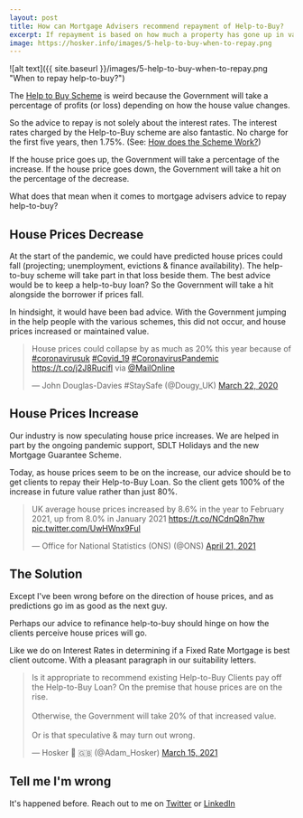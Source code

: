 ```yaml
---
layout: post
title: How can Mortgage Advisers recommend repayment of Help-to-Buy?
excerpt: If repayment is based on how much a property has gone up in value? When can Mortgage Advisers be confident to recomend repayment?
image: https://hosker.info/images/5-help-to-buy-when-to-repay.png
---
```



![alt text]({{ site.baseurl }}/images/5-help-to-buy-when-to-repay.png "When to repay help-to-buy?")

The [Help to Buy Scheme] is weird because the Government will take a percentage of profits (or loss) depending on how the house value changes.

So the advice to repay is not solely about the interest rates. The interest rates charged by the Help-to-Buy scheme are also fantastic. No charge for the first five years, then 1.75%. (See: [How does the Scheme Work?])

If the house price goes up, the Government will take a percentage of the increase. If the house price goes down, the Government will take a hit on the percentage of the decrease.

What does that mean when it comes to mortgage advisers advice to repay help-to-buy?

## House Prices Decrease
At the start of the pandemic, we could have predicted house prices could fall (projecting; unemployment, evictions & finance availability). The help-to-buy scheme will take part in that loss beside them. The best advice would be to keep a help-to-buy loan? So the Government will take a hit alongside the borrower if prices fall.

In hindsight, it would have been bad advice. With the Government jumping in the help people with the various schemes, this did not occur, and house prices increased or maintained value.

<blockquote class="twitter-tweet"><p lang="en" dir="ltr">House prices could collapse by as much as 20% this year because of <a href="https://twitter.com/hashtag/coronavirusuk?src=hash&amp;ref_src=twsrc%5Etfw">#coronavirusuk</a> <a href="https://twitter.com/hashtag/Covid_19?src=hash&amp;ref_src=twsrc%5Etfw">#Covid_19</a> <a href="https://twitter.com/hashtag/CoronavirusPandemic?src=hash&amp;ref_src=twsrc%5Etfw">#CoronavirusPandemic</a> <a href="https://t.co/j2J8Rucifl">https://t.co/j2J8Rucifl</a> via <a href="https://twitter.com/MailOnline?ref_src=twsrc%5Etfw">@MailOnline</a></p>&mdash; John Douglas-Davies #StaySafe (@Dougy_UK) <a href="https://twitter.com/Dougy_UK/status/1241642889131823104?ref_src=twsrc%5Etfw">March 22, 2020</a></blockquote> <script async src="https://platform.twitter.com/widgets.js" charset="utf-8"></script>

## House Prices Increase
Our industry is now speculating house price increases. We are helped in part by the ongoing pandemic support, SDLT Holidays and the new Mortgage Guarantee Scheme.

Today, as house prices seem to be on the increase, our advice should be to get clients to repay their Help-to-Buy Loan. So the client gets 100% of the increase in future value rather than just 80%.

<blockquote class="twitter-tweet"><p lang="en" dir="ltr">UK average house prices increased by 8.6% in the year to February 2021, up from 8.0% in January 2021 <a href="https://t.co/NCdnQ8n7hw">https://t.co/NCdnQ8n7hw</a> <a href="https://t.co/UwHWnx9Ful">pic.twitter.com/UwHWnx9Ful</a></p>&mdash; Office for National Statistics (ONS) (@ONS) <a href="https://twitter.com/ONS/status/1384786781577654274?ref_src=twsrc%5Etfw">April 21, 2021</a></blockquote> <script async src="https://platform.twitter.com/widgets.js" charset="utf-8"></script>

## The Solution
Except I've been wrong before on the direction of house prices, and as predictions go im as good as the next guy.

Perhaps our advice to refinance help-to-buy should hinge on how the clients perceive house prices will go.

Like we do on Interest Rates in determining if a Fixed Rate Mortgage is best client outcome. With a pleasant paragraph in our suitability letters.

<blockquote class="twitter-tweet"><p lang="en" dir="ltr">Is it appropriate to recommend existing Help-to-Buy Clients pay off the Help-to-Buy Loan? On the premise that house prices are on the rise.<br><br>Otherwise, the Government will take 20% of that increased value.<br><br>Or is that speculative &amp; may turn out wrong.</p>&mdash; Hosker 🏴󠁧󠁢󠁥󠁮󠁧󠁿 🇬🇧 (@Adam_Hosker) <a href="https://twitter.com/Adam_Hosker/status/1371456858062475268?ref_src=twsrc%5Etfw">March 15, 2021</a></blockquote> <script async src="https://platform.twitter.com/widgets.js" charset="utf-8"></script>

## Tell me I'm wrong

It's happened before. Reach out to me on [Twitter] or [LinkedIn]

[Help to Buy Scheme]: https://www.helptobuy.gov.uk/
[How does the Scheme Work?]: https://www.helptobuy.gov.uk/equity-loan/equity-loans/
[Twitter]: https://twitter.com/Adam_Hosker/status/1384868227638075393
[LinkedIn]: https://www.linkedin.com/posts/ahosker_how-can-mortgage-advisers-recommend-repayment-activity-6790633908049371137-0b7O
